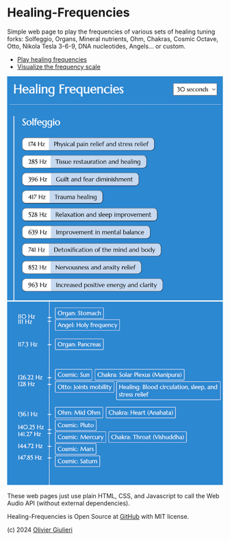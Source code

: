 # Healing-Frequencies

Simple web page to play the frequencies of various sets of healing tuning forks: Solfeggio, Organs, Mineral nutrients, Ohm, Chakras, Cosmic Octave, Otto, Nikola Tesla 3-6-9, DNA nucleotides, Angels... or custom.

- [Play healing frequencies](https://evoluteur.github.io/healing-frequencies/)
- [Visualize the frequency scale](https://evoluteur.github.io/healing-frequencies/healing-frequencies-scale.html)

![Play healing frequencies](hf-player.png)
![Visualize the frequency scale](hf-scale.png)

These web pages just use plain HTML, CSS, and Javascript to call the Web Audio API (without external dependencies).

Healing-Frequencies is Open Source at [GitHub](https://github.com/evoluteur/healing-frequencies) with MIT license.

(c) 2024 [Olivier Giulieri](https://evoluteur.github.io/)